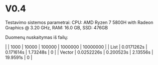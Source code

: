 # V0.4
Testavimo sistemos parametrai: CPU: AMD Ryzen 7 5800H with Radeon Graphics @ 3.20 GHz, RAM: 16.0 GB, SSD: 476GB

Duomenų nuskaitymas iš failų:

|  | 1000 | 10000 | 100000 | 1000000 | 10000000 |
| List | 0.0171262s | 0.171614s | 1.73248s | 0 |
| Vector | 0.0252226s | 0.200523s | 2.13556s | 19.9591s | 0 |
